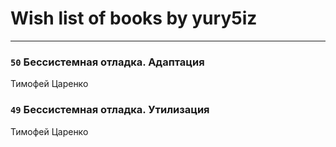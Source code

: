 # Wish list of books by yury5iz
---

### `50` Бессистемная отладка. Адаптация
Тимофей Царенко

### `49` Бессистемная отладка. Утилизация
Тимофей Царенко

